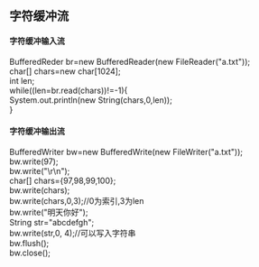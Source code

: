 ## 字符缓冲流
#### 字符缓冲输入流 
BufferedReder br=new BufferedReader(new FileReader("a.txt"));  
char[] chars=new char[1024];  
int len;  
while((len=br.read(chars))!=-1){   
  System.out.println(new String(chars,0,len));  
}  
#### 字符缓冲输出流
BufferedWriter bw=new BufferedWrite(new FileWriter("a.txt"));    
bw.write(97);    
bw.write("\r\n");  
char[] chars={97,98,99,100};  
bw.write(chars);  
bw.write(chars,0,3);//0为索引,3为len     
bw.write("明天你好");  
String str="abcdefgh";  
bw.write(str,0,  4);//可以写入字符串  
bw.flush();  
bw.close();  
